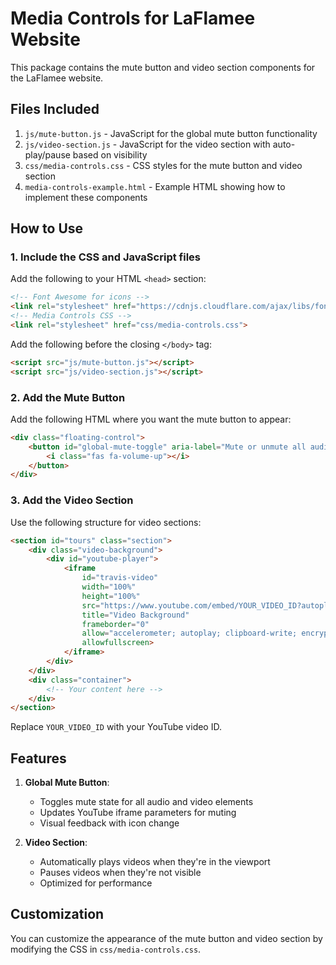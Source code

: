 # Media Controls for LaFlamee Website

This package contains the mute button and video section components for the LaFlamee website.

## Files Included

1. `js/mute-button.js` - JavaScript for the global mute button functionality
2. `js/video-section.js` - JavaScript for the video section with auto-play/pause based on visibility
3. `css/media-controls.css` - CSS styles for the mute button and video section
4. `media-controls-example.html` - Example HTML showing how to implement these components

## How to Use

### 1. Include the CSS and JavaScript files

Add the following to your HTML `<head>` section:

```html
<!-- Font Awesome for icons -->
<link rel="stylesheet" href="https://cdnjs.cloudflare.com/ajax/libs/font-awesome/6.0.0/css/all.min.css">
<!-- Media Controls CSS -->
<link rel="stylesheet" href="css/media-controls.css">
```

Add the following before the closing `</body>` tag:

```html
<script src="js/mute-button.js"></script>
<script src="js/video-section.js"></script>
```

### 2. Add the Mute Button

Add the following HTML where you want the mute button to appear:

```html
<div class="floating-control">
    <button id="global-mute-toggle" aria-label="Mute or unmute all audio">
        <i class="fas fa-volume-up"></i>
    </button>
</div>
```

### 3. Add the Video Section

Use the following structure for video sections:

```html
<section id="tours" class="section">
    <div class="video-background">
        <div id="youtube-player">
            <iframe 
                id="travis-video"
                width="100%" 
                height="100%" 
                src="https://www.youtube.com/embed/YOUR_VIDEO_ID?autoplay=0&mute=0&loop=1&playlist=YOUR_VIDEO_ID&controls=0&showinfo=0&rel=0&modestbranding=1&playsinline=1" 
                title="Video Background" 
                frameborder="0" 
                allow="accelerometer; autoplay; clipboard-write; encrypted-media; gyroscope; picture-in-picture; web-share" 
                allowfullscreen>
            </iframe>
        </div>
    </div>
    <div class="container">
        <!-- Your content here -->
    </div>
</section>
```

Replace `YOUR_VIDEO_ID` with your YouTube video ID.

## Features

1. **Global Mute Button**:
   - Toggles mute state for all audio and video elements
   - Updates YouTube iframe parameters for muting
   - Visual feedback with icon change

2. **Video Section**:
   - Automatically plays videos when they're in the viewport
   - Pauses videos when they're not visible
   - Optimized for performance

## Customization

You can customize the appearance of the mute button and video section by modifying the CSS in `css/media-controls.css`. 
